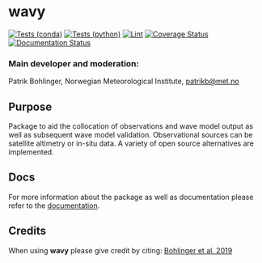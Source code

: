 # wavy

[![Tests (conda)](https://github.com/bohlinger/wavy/actions/workflows/python-conda-test.yml/badge.svg)](https://github.com/bohlinger/wavy/actions/workflows/python-conda-test.yml)
[![Tests (python)](https://github.com/bohlinger/wavy/actions/workflows/python.yml/badge.svg)](https://github.com/bohlinger/wavy/actions/workflows/python.yml)
[![Lint](https://github.com/bohlinger/wavy/actions/workflows/lint.yml/badge.svg)](https://github.com/bohlinger/wavy/actions/workflows/lint.yml)
[![Coverage Status](https://coveralls.io/repos/github/bohlinger/wavy/badge.svg?branch=master)](https://coveralls.io/github/bohlinger/wavy?branch=master)
[![Documentation Status](https://readthedocs.org/projects/wavyopen/badge/?version=latest)](https://wavyopen.readthedocs.io/en/latest/?badge=latest)

### Main developer and moderation:
Patrik Bohlinger, Norwegian Meteorological Institute, patrikb@met.no

## Purpose
Package to aid the collocation of observations and wave model output as well as subsequent wave model validation. Observational sources can be satellite altimetry or in-situ data. A variety of open source alternatives are implemented.

## Docs
For more information about the package as well as documentation please refer to the [documentation](https://wavyopen.readthedocs.io/en/latest/index.html).

## Credits
When using **wavy** please give credit by citing:
[Bohlinger et al. 2019](https://doi.org/10.1016/j.ocemod.2019.101404)

